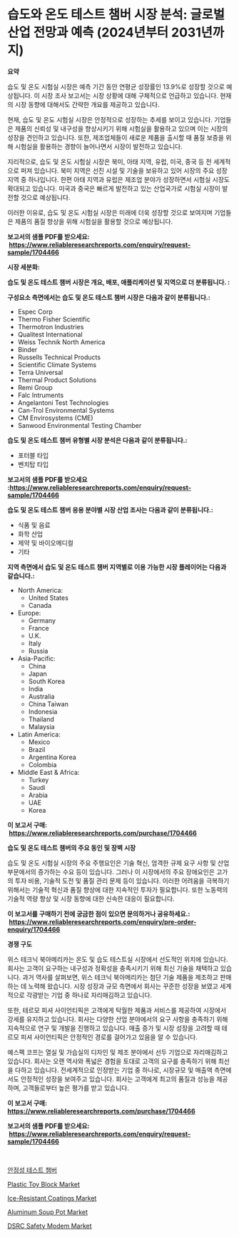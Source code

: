 <p><h1>습도와 온도 테스트 챔버 시장 분석: 글로벌 산업 전망과 예측 (2024년부터 2031년까지)</h1></p><p><strong>요약</strong></p>
<p><p>습도 및 온도 시험실 시장은 예측 기간 동안 연평균 성장률인 13.9%로 성장할 것으로 예상됩니다. 이 시장 조사 보고서는 시장 상황에 대해 구체적으로 언급하고 있습니다. 현재의 시장 동향에 대해서도 간략한 개요를 제공하고 있습니다.</p><p>현재, 습도 및 온도 시험실 시장은 안정적으로 성장하는 추세를 보이고 있습니다. 기업들은 제품의 신뢰성 및 내구성을 향상시키기 위해 시험실을 활용하고 있으며 이는 시장의 성장을 견인하고 있습니다. 또한, 제조업체들이 새로운 제품을 출시할 때 품질 보증을 위해 시험실을 활용하는 경향이 늘어나면서 시장이 발전하고 있습니다.</p><p>지리적으로, 습도 및 온도 시험실 시장은 북미, 아태 지역, 유럽, 미국, 중국 등 전 세계적으로 퍼져 있습니다. 북미 지역은 선진 시설 및 기술을 보유하고 있어 시장의 주요 성장 지역 중 하나입니다. 한편 아태 지역과 유럽은 제조업 분야가 성장하면서 시험실 시장도 확대되고 있습니다. 미국과 중국은 빠르게 발전하고 있는 산업국가로 시험실 시장이 발전할 것으로 예상됩니다.</p><p>이러한 이유로, 습도 및 온도 시험실 시장은 미래에 더욱 성장할 것으로 보여지며 기업들은 제품의 품질 향상을 위해 시험실을 활용할 것으로 예상됩니다.</p></p>
<p><strong>보고서의 샘플 PDF를 받으세요: &nbsp;<a href="https://www.reliableresearchreports.com/enquiry/request-sample/1704466">https://www.reliableresearchreports.com/enquiry/request-sample/1704466</a></strong></p>
<p><strong>시장 세분화:</strong></p>
<p><strong> 습도 및 온도 테스트 챔버 시장은 개요, 배포, 애플리케이션 및 지역으로 더 분류됩니다. :</strong></p>
<p><strong>구성요소 측면에서는 습도 및 온도 테스트 챔버 시장은 다음과 같이 분류됩니다.:</strong></p>
<p><ul><li>Espec Corp</li><li>Thermo Fisher Scientific</li><li>Thermotron Industries</li><li>Qualitest International</li><li>Weiss Technik North America</li><li>Binder</li><li>Russells Technical Products</li><li>Scientific Climate Systems</li><li>Terra Universal</li><li>Thermal Product Solutions</li><li>Remi Group</li><li>Falc Intruments</li><li>Angelantoni Test Technologies</li><li>Can-Trol Environmental Systems</li><li>CM Envirosystems (CME)</li><li>Sanwood Environmental Testing Chamber</li></ul></p>
<p><strong> 습도 및 온도 테스트 챔버 유형별 시장 분석은 다음과 같이 분류됩니다.:</strong></p>
<p><ul><li>포터블 타입</li><li>벤치탑 타입</li></ul></p>
<p><strong>보고서의 샘플 PDF를 받으세요 :<a href="https://www.reliableresearchreports.com/enquiry/request-sample/1704466">https://www.reliableresearchreports.com/enquiry/request-sample/1704466</a></strong></p>
<p><strong> 습도 및 온도 테스트 챔버 응용 분야별 시장 산업 조사는 다음과 같이 분류됩니다.:</strong></p>
<p><ul><li>식품 및 음료</li><li>화학 산업</li><li>제약 및 바이오메디컬</li><li>기타</li></ul></p>
<p><strong>지역 측면에서 습도 및 온도 테스트 챔버 지역별로 이용 가능한 시장 플레이어는 다음과 같습니다.:</strong></p>
<p><ul>
    <li>
        North America:
        <ul>
            <li>United States</li>
            <li>Canada</li>
        </ul>
    </li>
    <li>
        Europe:
        <ul>
            <li>Germany</li>
            <li>France</li>
            <li>U.K.</li>
            <li>Italy</li>
            <li>Russia</li>
        </ul>
    </li>
    <li>
        Asia-Pacific:
        <ul>
            <li>China</li>
            <li>Japan</li>
            <li>South Korea</li>
            <li>India</li>
            <li>Australia</li>
            <li>China Taiwan</li>
            <li>Indonesia</li>
            <li>Thailand</li>
            <li>Malaysia</li>
        </ul>
    </li>
    <li>
        Latin America:
        <ul>
            <li>Mexico</li>
            <li>Brazil</li>
            <li>Argentina Korea</li>
            <li>Colombia</li>
        </ul>
    </li>
    <li>
        Middle East & Africa:
        <ul>
            <li>Turkey</li>
            <li>Saudi</li>
            <li>Arabia</li>
            <li>UAE</li>
            <li>Korea</li>
        </ul>
    </li>
    </ul></p>
<p><strong>이 보고서 구매: &nbsp;<a href="https://www.reliableresearchreports.com/purchase/1704466">https://www.reliableresearchreports.com/purchase/1704466</a></strong></p>
<p><strong>습도 및 온도 테스트 챔버의 주요 동인 및 장벽 시장</strong></p>
<p><p>습도 및 온도 시험실 시장의 주요 주행요인은 기술 혁신, 엄격한 규제 요구 사항 및 산업 부문에서의 증가하는 수요 등이 있습니다. 그러나 이 시장에서의 주요 장애요인은 고가의 투자 비용, 기술적 도전 및 품질 관리 문제 등이 있습니다. 이러한 어려움을 극복하기 위해서는 기술적 혁신과 품질 향상에 대한 지속적인 투자가 필요합니다. 또한 노동력의 기술적 역량 향상 및 시장 동향에 대한 신속한 대응이 필요합니다.</p></p>
<p><strong>이 보고서를 구매하기 전에 궁금한 점이 있으면 문의하거나 공유하세요.: &nbsp;<a href="https://www.reliableresearchreports.com/enquiry/pre-order-enquiry/1704466">https://www.reliableresearchreports.com/enquiry/pre-order-enquiry/1704466</a></strong></p>
<p><strong>경쟁 구도</strong></p>
<p><p>위스 테크닉 북아메리카는 온도 및 습도 테스트실 시장에서 선도적인 위치에 있습니다. 회사는 고객이 요구하는 내구성과 정확성을 충족시키기 위해 최신 기술을 채택하고 있습니다. 과거 역사를 살펴보면, 위스 테크닉 북아메리카는 첨단 기술 제품을 제조하고 판매하는 데 노력해 왔습니다. 시장 성장과 규모 측면에서 회사는 꾸준한 성장을 보였고 세계적으로 각광받는 기업 중 하나로 자리매김하고 있습니다.</p><p>또한, 테르모 피셔 사이언티픽은 고객에게 탁월한 제품과 서비스를 제공하여 시장에서 강세를 유지하고 있습니다. 회사는 다양한 산업 분야에서의 요구 사항을 충족하기 위해 지속적으로 연구 및 개발을 진행하고 있습니다. 매출 증가 및 시장 성장을 고려할 때 테르모 피셔 사이언티픽은 안정적인 경로를 걸어가고 있음을 알 수 있습니다.</p><p>예스펙 코프는 열실 및 가습실의 디자인 및 제조 분야에서 선두 기업으로 자리매김하고 있습니다. 회사는 오랜 역사와 폭넓은 경험을 토대로 고객의 요구를 충족하기 위해 최선을 다하고 있습니다. 전세계적으로 인정받는 기업 중 하나로, 시장규모 및 매출액 측면에서도 안정적인 성장을 보여주고 있습니다. 회사는 고객에게 최고의 품질과 성능을 제공하며, 고객들로부터 높은 평가를 받고 있습니다.</p></p>
<p><strong>이 보고서 구매: &nbsp; <a href="https://www.reliableresearchreports.com/purchase/1704466">https://www.reliableresearchreports.com/purchase/1704466</a></strong></p>
<p><strong>보고서의 샘플 PDF를 받으세요: &nbsp;<a href="https://www.reliableresearchreports.com/enquiry/request-sample/1704466">https://www.reliableresearchreports.com/enquiry/request-sample/1704466</a></strong><strong></strong></p>
<p>&nbsp;</p>
<p><p><a href="https://github.com/sougarounis/Market-Research-Report-List-3/blob/main/57620383373.md">안정성 테스트 챔버</a></p><p><a href="https://github.com/gdfhhhj/Market-Research-Report-List-3/blob/main/plastic-toy-block-market.md">Plastic Toy Block Market</a></p><p><a href="https://issuu.com/reportprime-2/docs/ice-resistant-coatings-market-size-2030.pptx">Ice-Resistant Coatings Market</a></p><p><a href="https://github.com/julyju69/Market-Research-Report-List-2/blob/main/aluminum-soup-pot-market.md">Aluminum Soup Pot Market</a></p><p><a href="https://issuu.com/reportprime-2/docs/dsrc-safety-modem-market-size-2030.pptx">DSRC Safety Modem Market</a></p></p>